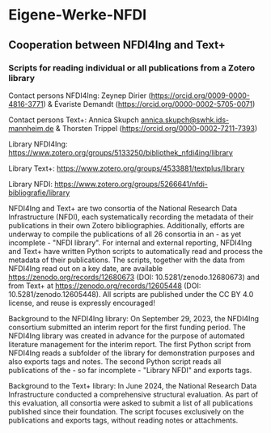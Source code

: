 # Eigene-Werke-NFDI
## Cooperation between NFDI4Ing and Text+ 
### Scripts for reading individual or all publications from a Zotero library

Contact persons NFDI4Ing: Zeynep Dirier (https://orcid.org/0009-0000-4816-3771) 
& Évariste Demandt (https://orcid.org/0000-0002-5705-0071)

Contact persons Text+: Annica Skupch annica.skupch@swhk.ids-mannheim.de & Thorsten Trippel (https://orcid.org/0000-0002-7211-7393)

Library NFDI4Ing: https://www.zotero.org/groups/5133250/bibliothek_nfdi4ing/library 

Library Text+: https://www.zotero.org/groups/4533881/textplus/library

Library NFDI: https://www.zotero.org/groups/5266641/nfdi-bibliografie/library 

NFDI4Ing and Text+ are two consortia of the National Research Data Infrastructure (NFDI), each systematically recording the metadata of their publications in their own Zotero bibliographies. Additionally, efforts are underway to compile the publications of all 26 consortia in an - as yet incomplete - "NFDI library". For internal and external reporting, NFDI4Ing and Text+ have written Python scripts to automatically read and process the metadata of their publications. The scripts, together with the data from NFDI4Ing read out on a key date, are available https://zenodo.org/records/12680673 (DOI: 10.5281/zenodo.12680673) and from Text+ at https://zenodo.org/records/12605448 (DOI: 10.5281/zenodo.12605448). All scripts are published under the CC BY 4.0 license, and reuse is expressly encouraged!

Background to the NFDI4Ing library: On September 29, 2023, the NFDI4Ing consortium submitted an interim report for the first funding period. The NFDI4Ing library was created in advance for the purpose of automated literature management for the interim report. The first Python script from NFDI4Ing reads a subfolder of the library for demonstration purposes and also exports tags and notes. The second Python script reads all publications of the - so far incomplete - "Library NFDI" and exports tags.

Background to the Text+ library: In June 2024, the National Research Data Infrastructure conducted a comprehensive structural evaluation. As part of this evaluation, all consortia were asked to submit a list of all publications published since their foundation. The script focuses exclusively on the publications and exports tags, without reading notes or attachments.
